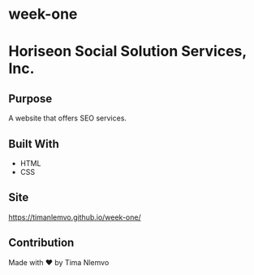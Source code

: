 # week-one

# Horiseon Social Solution Services, Inc.

## Purpose
A website that offers SEO services.

## Built With
* HTML
* CSS

## Site
https://timanlemvo.github.io/week-one/

## Contribution
Made with ❤️ by Tima Nlemvo
